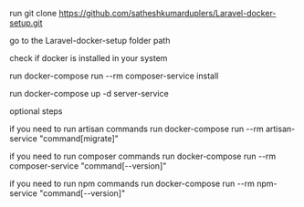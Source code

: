 run git clone https://github.com/satheshkumarduplers/Laravel-docker-setup.git

go to the Laravel-docker-setup folder path

check if docker is installed in your system

run docker-compose run --rm composer-service install

run docker-compose up -d server-service


optional steps

if you need to run artisan commands run docker-compose run --rm artisan-service "command[migrate]"

if you need to run composer commands run docker-compose run --rm composer-service "command[--version]"

if you need to run npm commands run docker-compose run --rm npm-service "command[--version]"